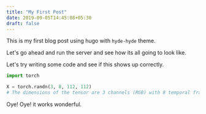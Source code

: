 ```yaml
---
title: "My First Post"
date: 2019-09-05T14:45:08+05:30
draft: false
---
```


This is my first blog post using hugo with `hyde-hyde` theme.

Let's go ahead and run the server and see how its all going to look like.

Let's try writing some code and see if this shows up correctly.

```python
import torch

X = torch.randn(3, 8, 112, 112)
# The dimensions of the tensor are 3 channels (RGB) with 8 temporal frames with 112 width x height. 

```
Oye! Oye! it works wonderful.
